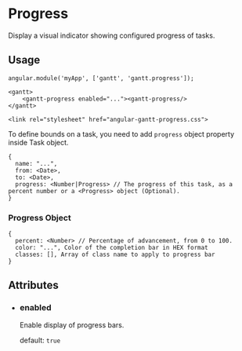 # Progress

Display a visual indicator showing configured progress of tasks.

## Usage

    angular.module('myApp', ['gantt', 'gantt.progress']);

<!-- -->

    <gantt>
        <gantt-progress enabled="..."><gantt-progress/>
    </gantt>

<!-- -->

    <link rel="stylesheet" href="angular-gantt-progress.css">

To define bounds on a task, you need to add `progress` object property inside Task object.

    {
      name: "...",
      from: <Date>,
      to: <Date>,
      progress: <Number|Progress> // The progress of this task, as a percent number or a <Progress> object (Optional).
    }

### Progress Object

    {
      percent: <Number> // Percentage of advancement, from 0 to 100.
      color: "...", Color of the completion bar in HEX format
      classes: [], Array of class name to apply to progress bar
    }

## Attributes

- ### enabled

    Enable display of progress bars.
  
    default: `true`
